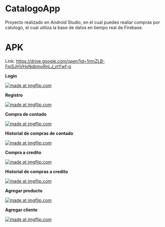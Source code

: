 # CatalogoApp

Proyecto realizado en Android Studio, en el cual puedes realiar compras por catologo, el cual utiliza la base de datos en tiempo real de Firebase.

# APK
Link: https://drive.google.com/open?id=1mnZLB-FpjSJHVHsNqbmoRnLJ_vtYwf-g

**Login**

<a href="https://imgflip.com/gif/2nohwm"><img src="https://i.imgflip.com/2nohwm.gif" title="made at imgflip.com"/></a>

**Registro**

<a href="https://imgflip.com/gif/2nomr0"><img src="https://i.imgflip.com/2nomr0.gif" title="made at imgflip.com"/></a>

**Compra de contado**

<a href="https://imgflip.com/gif/2nojmv"><img src="https://i.imgflip.com/2nojmv.gif" title="made at imgflip.com"/></a>

**Historial de compras de contado**

<a href="https://imgflip.com/gif/2nolol"><img src="https://i.imgflip.com/2nolol.gif" title="made at imgflip.com"/></a>

**Compra a credito**

<a href="https://imgflip.com/gif/2nojw8"><img src="https://i.imgflip.com/2nojw8.gif" title="made at imgflip.com"/></a>

**Historial de compras a credito**  

<a href="https://imgflip.com/gif/2nolus"><img src="https://i.imgflip.com/2nolus.gif" title="made at imgflip.com"/></a>

**Agregar producto**

<a href="https://imgflip.com/gif/2nom6n"><img src="https://i.imgflip.com/2nom6n.gif" title="made at imgflip.com"/></a>

**Agregar cliente**

<a href="https://imgflip.com/gif/2nomez"><img src="https://i.imgflip.com/2nomez.gif" title="made at imgflip.com"/></a>


